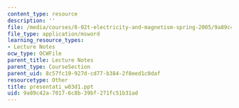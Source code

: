 ```yaml
---
content_type: resource
description: ''
file: /media/courses/8-02t-electricity-and-magnetism-spring-2005/9a89c42a70176c8b39bf271fc51b31ad_presentati_w03d1.ppt
file_type: application/msword
learning_resource_types:
- Lecture Notes
ocw_type: OCWFile
parent_title: Lecture Notes
parent_type: CourseSection
parent_uid: 8c57fc19-927d-cd77-b384-2f8eed1c0daf
resourcetype: Other
title: presentati_w03d1.ppt
uid: 9a89c42a-7017-6c8b-39bf-271fc51b31ad
---
```


